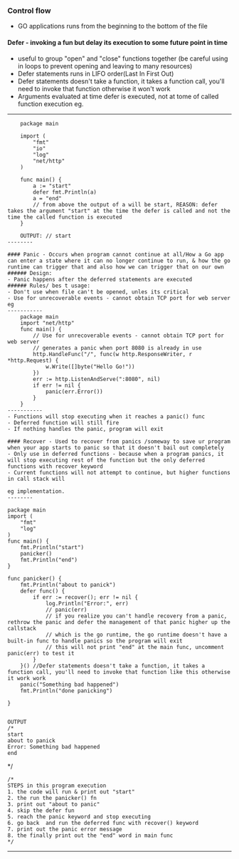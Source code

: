 ### Control flow

- GO applications runs from the beginning to the bottom of the file

#### Defer - invoking a fun but delay its execution to some future point in time
- useful to group "open" and "close" functions together (be careful using in loops to prevent opening and leaving to many resources)
- Defer statements runs in  LIFO order(Last In First Out)
- Defer statements doesn't take a function, it takes a function call, you'll need to invoke that function otherwise it won't work
- Arguments evaluated at time defer is executed, not at tome of called function execution 
eg.
--------
        package main

        import (
            "fmt"
            "io"
            "log"
            "net/http"
        )

        func main() {
            a := "start"
            defer fmt.Println(a)
            a = "end"
            // from above the output of a will be start, REASON: defer takes the argument "start" at the time the defer is called and not the time the called function is executed
        }

        OUTPUT: // start
    --------

    #### Panic - Occurs when program cannot continue at all/How a Go app can enter a state where it can no longer continue to run, & how the go runtime can trigger that and also how we can trigger that on our own
    ###### Design:
    - Panic happens after the deferred statements are executed
    ###### Rules/ bes t usage:
    - Don't use when file can't be opened, unles its critical
    - Use for unrecoverable events - cannot obtain TCP port for web server
    eg
    -----------
        package main
        import "net/http"
        func main() {
            // Use for unrecoverable events - cannot obtain TCP port for web server
            // generates a panic when port 8080 is already in use
            http.HandleFunc("/", func(w http.ResponseWriter, r *http.Request) {
                w.Write([]byte("Hello Go!"))
            })
            err := http.ListenAndServe(":8080", nil)
            if err != nil {
                panic(err.Error())
            }  
        }
    -----------
    - Functions will stop executing when it reaches a panic() func
    - Deferred function will still fire
    - If nothing handles the panic, program will exit

    #### Recover - Used to recover from panics /someway to save ur program when your app starts to panic so that it doesn't bail out completely
    - Only use in deferred functions - because when a program panics, it will stop executing rest of the function but the only deferred functions with recover keyword
    - Current functions will not attempt to continue, but higher functions in call stack will

    eg implementation.
    --------

    package main
    import (
        "fmt"
        "log"
    )
    func main() {
        fmt.Println("start")
        panicker()
        fmt.Println("end")
    }

    func panicker() {
        fmt.Println("about to panick")
        defer func() {
            if err := recover(); err != nil {
                log.Println("Error:", err)
                // panic(err)
                // if you realize you can't handle recovery from a panic, rethrow the panic and defer the management of that panic higher up the callstack
                // which is the go runtime, the go runtime doesn't have a built-in func to handle panics so the program will exit
                // this will not print "end" at the main func, uncomment panic(err) to test it
            }
        }() //Defer statements doesn't take a function, it takes a function call, you'll need to invoke that function like this otherwise it work work
        panic("Something bad happened")
        fmt.Println("done panicking")

    }


    OUTPUT
    /*
    start
    about to panick
    Error: Something bad happened
    end
   */

    /*
    STEPS in this program execution
    1. the code will run & print out "start"
    2. the run the panicker() fn
    3. print out "about to panic"
    4. skip the defer fun
    5. reach the panic keyword and stop executing
    6. go back  and run the deferred func with recover() keyword
    7. print out the panic error message
    8. the finally print out the "end" word in main func
    */

--------